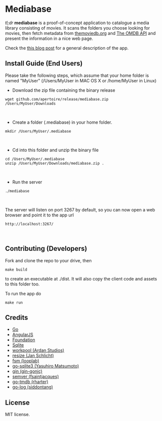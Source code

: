 Mediabase
=========

*tl;dr* **mediabase** is a proof-of-concept application to catalogue a media library consisting of movies. It scans the folders you choose looking for movies, then fetch metadata from [themoviedb.org](www.themoviedb.org) and [The OMDB API](www.omdbapi.com) and present the information in a nice web page.

Check the [this blog post](http://www.apertoire.net/introducing-mediabase) for a general description of the app.

## Install Guide (End Users)

Please take the following steps, which assume that your home folder is named "MyUser" (/Users/MyUser in MAC OS X or /home/MyUser in Linux)

- Download the zip file containing the binary release
<pre><code>wget github.com/apertoire/release/mediabase.zip /Users/MyUser/Downloads
</code></pre>
<br>

- Create a folder (.mediabase) in your home folder.
<pre><code>mkdir /Users/MyUser/.mediabase
</code></pre>
<br>

- Cd into this folder and unzip the binary file
<pre><code>cd /Users/MyUser/.mediabase
unzip /Users/MyUser/Downloads/mediabase.zip .
</code></pre>
<br>

- Run the server
<pre><code>./mediabase
</code></pre>
<br>

The server will listen on port 3267 by default, so you can now open a web browser and point it to the app url
<pre><code>http://localhost:3267/
</code></pre>
<br>

## Contributing (Developers)

Fork and clone the repo to your drive, then
<pre><code>make build
</code></pre>
to create an executable at ./dist. It will also copy the client code and assets to this folder too.

To run the app do
<pre><code>make run
</code></pre>


## Credits

 - [Go](https://golang.org/)
 - [AngularJS](https://angularjs.org/)
 - [Foundation](http://foundation.zurb.com/)
 - [Sqlite](http://www.sqlite.org/)
 - [workpool (Ardan Studios)](https://github.com/goinggo/workpool)
 - [resize (Jan Schlicht)](https://github.com/nfnt/resize)
 - [fsm (looplab)](https://github.com/looplab/fsm)
 - [go-sqlite3 (Yasuhiro Matsumoto)](https://github.com/mattn/go-sqlite3)
 - [gin (gin-gonic)](https://github.com/gin-gonic/gin)
 - [semver (fsaintjacques)](https://github.com/fsaintjacques/semver-tool)
 - [go-tmdb (rharter)](https://github.com/rharter/go-tmdb)
 - [go-log (siddontang)](https://github.com/siddontang/go-log)

## License
MIT license.